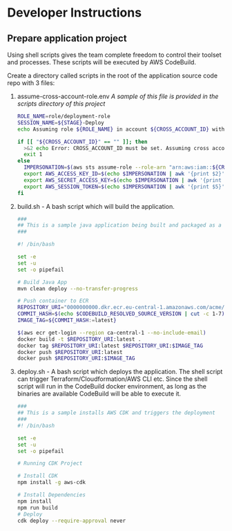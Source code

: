 # Developer Instructions

## Prepare application project

Using shell scripts gives the team complete freedom to control their toolset and processes. These scripts will be executed by AWS CodeBuild. 

Create a directory called scripts in the root of the application source code repo with 3 files:

1. assume-cross-account-role.env *A sample of this file is provided in the scripts directory of this project*

    ```bash
    ROLE_NAME=role/deployment-role
    SESSION_NAME=${STAGE}-Deploy
    echo Assuming role ${ROLE_NAME} in account ${CROSS_ACCOUNT_ID} with session name ${SESSION_NAME}

    if [[ "${CROSS_ACCOUNT_ID}" == "" ]]; then
      >&2 echo Error: CROSS_ACCOUNT_ID must be set. Assuming cross account role has failed!
      exit 1
    else
      IMPERSONATION=$(aws sts assume-role --role-arn "arn:aws:iam::${CROSS_ACCOUNT_ID}:${ROLE_NAME}" --role-session-name ${SESSION_NAME} --output text | tail -1)
      export AWS_ACCESS_KEY_ID=$(echo $IMPERSONATION | awk '{print $2}')
      export AWS_SECRET_ACCESS_KEY=$(echo $IMPERSONATION | awk '{print $4}')
      export AWS_SESSION_TOKEN=$(echo $IMPERSONATION | awk '{print $5}')
    fi
    ```

1. build.sh - A bash script which will build the application.

    ```bash
    ###
    ## This is a sample java application being built and packaged as a docker image
    ###

    #! /bin/bash

    set -e
    set -u
    set -o pipefail

    # Build Java App
    mvn clean deploy --no-transfer-progress

    # Push container to ECR
    REPOSITORY_URI="0000000000.dkr.ecr.eu-central-1.amazonaws.com/acme/roadrunner/rocket-powered-skates"
    COMMIT_HASH=$(echo $CODEBUILD_RESOLVED_SOURCE_VERSION | cut -c 1-7)
    IMAGE_TAG=${COMMIT_HASH:=latest}

    $(aws ecr get-login --region ca-central-1 --no-include-email)
    docker build -t $REPOSITORY_URI:latest .
    docker tag $REPOSITORY_URI:latest $REPOSITORY_URI:$IMAGE_TAG
    docker push $REPOSITORY_URI:latest
    docker push $REPOSITORY_URI:$IMAGE_TAG
    ```

1. deploy.sh - A bash script which deploys the application. The shell script can trigger Terraform/Cloudformation/AWS CLI etc. Since the shell script will run in the CodeBuild docker environment, as long as the binaries are available CodeBuild will be able to execute it.

    ```bash
    ###
    ## This is a sample installs AWS CDK and triggers the deployment
    ###
    #! /bin/bash

    set -e
    set -u
    set -o pipefail

    # Running CDK Project

    # Install CDK
    npm install -g aws-cdk

    # Install Dependencies
    npm install
    npm run build
    # Deploy
    cdk deploy --require-approval never
    ```
